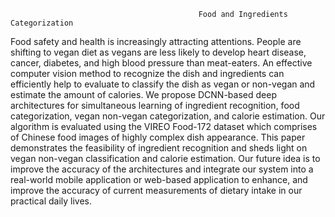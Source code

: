                                               Food and Ingredients Categorization

Food safety and health is increasingly attracting attentions. People are shifting to vegan diet as vegans are less likely to
develop heart disease, cancer, diabetes, and high blood pressure than meat-eaters. An effective computer vision method to recognize
the dish and ingredients can efficiently help to evaluate to classify the dish as vegan or non-vegan and estimate the amount of calories.
We propose DCNN-based deep architectures for simultaneous learning of ingredient recognition, food categorization, vegan
non-vegan categorization, and calorie estimation. Our algorithm is evaluated using the VIREO Food-172 dataset which comprises of
Chinese food images of highly complex dish appearance. This paper demonstrates the feasibility of ingredient recognition and sheds
light on vegan non-vegan classification and calorie estimation. Our future idea is to improve the accuracy of the architectures and
integrate our system into a real-world mobile application or web-based application to enhance, and improve the accuracy of current
measurements of dietary intake in our practical daily lives.
